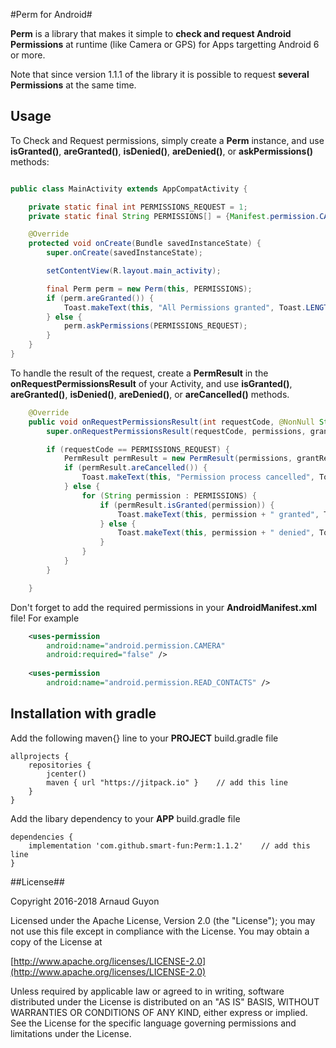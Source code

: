 #Perm for Android#

**Perm** is a library that makes it simple to **check and request Android Permissions** at runtime (like Camera or GPS) for Apps targetting Android 6 or more.

Note that since version 1.1.1 of the library it is possible to request **several Permissions** at the same time.

## Usage ##

To Check and Request permissions, simply create a **Perm** instance, and use **isGranted()**, **areGranted()**, **isDenied()**, **areDenied()**, or **askPermissions()** methods:

```java

public class MainActivity extends AppCompatActivity {

    private static final int PERMISSIONS_REQUEST = 1;
    private static final String PERMISSIONS[] = {Manifest.permission.CAMERA, Manifest.permission.READ_CONTACTS};

    @Override
    protected void onCreate(Bundle savedInstanceState) {
        super.onCreate(savedInstanceState);

        setContentView(R.layout.main_activity);

        final Perm perm = new Perm(this, PERMISSIONS);
        if (perm.areGranted()) {
            Toast.makeText(this, "All Permissions granted", Toast.LENGTH_LONG).show();
        } else {
            perm.askPermissions(PERMISSIONS_REQUEST);
        }
    }
}
```

To handle the result of the request, create a **PermResult** in the **onRequestPermissionsResult** of your Activity, and use **isGranted()**, **areGranted()**, **isDenied()**, **areDenied()**, or **areCancelled()** methods.

```java
    @Override
    public void onRequestPermissionsResult(int requestCode, @NonNull String[] permissions, @NonNull int[] grantResults) {
        super.onRequestPermissionsResult(requestCode, permissions, grantResults);

        if (requestCode == PERMISSIONS_REQUEST) {
            PermResult permResult = new PermResult(permissions, grantResults);
            if (permResult.areCancelled()) {
                Toast.makeText(this, "Permission process cancelled", Toast.LENGTH_LONG).show();
            } else {
                for (String permission : PERMISSIONS) {
                    if (permResult.isGranted(permission)) {
                        Toast.makeText(this, permission + " granted", Toast.LENGTH_SHORT).show();
                    } else {
                        Toast.makeText(this, permission + " denied", Toast.LENGTH_SHORT).show();
                    }
                }
            }
        }

    }
```

Don't forget to add the required permissions in your **AndroidManifest.xml** file! For example

```xml
    <uses-permission
        android:name="android.permission.CAMERA"
        android:required="false" />
        
    <uses-permission
        android:name="android.permission.READ_CONTACTS" />
```

## Installation with gradle

Add the following maven{} line to your **PROJECT** build.gradle file

```
allprojects {
    repositories {
        jcenter()
        maven { url "https://jitpack.io" }    // add this line
    }
}
```

Add the libary dependency to your **APP** build.gradle file

```
dependencies {
    implementation 'com.github.smart-fun:Perm:1.1.2'    // add this line
}
```

##License##

Copyright 2016-2018 Arnaud Guyon

Licensed under the Apache License, Version 2.0 (the "License");
you may not use this file except in compliance with the License.
You may obtain a copy of the License at

[http://www.apache.org/licenses/LICENSE-2.0](http://www.apache.org/licenses/LICENSE-2.0)

Unless required by applicable law or agreed to in writing, software
distributed under the License is distributed on an "AS IS" BASIS,
WITHOUT WARRANTIES OR CONDITIONS OF ANY KIND, either express or implied.
See the License for the specific language governing permissions and
limitations under the License.

